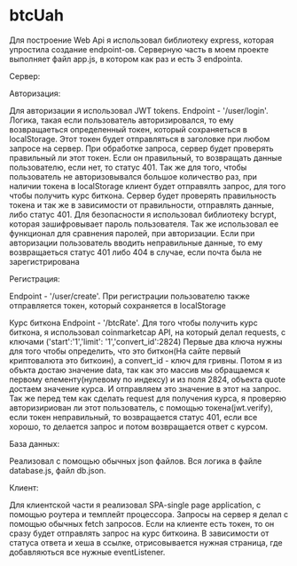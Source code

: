 # btcUah

Для построение Web Api я использовал библиотеку express, которая упростила создание endpoint-ов.
Серверную часть в моем проекте выполняет файл app.js, в котором как раз и есть 3 endpointa.

Сервер:

 Авторизация:

 Для авторизации я использовал JWT tokens. Endpoint - '/user/login'. Логика, такая если пользователь авторизировался, то ему возвращаеться
 определенный токен, который сохраняеться в localStorage. Этот токен будет отправляться в заголовке при любом запросе на сервер.
 При обработке запроса, сервер будет проверять правильный ли этот токен. Если он правильный, то возвращать данные 
 пользователю, если нет, то статус 401. Так же для того, чтобы пользователь не авторизовывался большое количество раз, при
 наличии токена в localStorage клиент будет отправялть запрос, для того чтобы получить курс биткона. Сервер будет проверять
 правильность токена и так же в зависимости от правильности, отправлять данные, либо статус 401.
 Для безопасности я использовал библиотеку bcrypt, которая зашифровывает пароль пользователя. Так же использовал ее функционал для сравнения паролей, при авторизации.
 Если при авторизации пользователь вводить неправильные данные, то ему возвращаеться статус 401 либо 404 в случае, если почта была не зарегистрирована

 Регистрация:

  Endpoint - '/user/create'.
  При регистрации пользователю также отправляется токен, который сохраняется в localStorage

  Курс биткона
  Endpoint - '/btcRate'.
  Для того чтобы получить курс биткона, я использовал coinmarketcap API, на который делал requests, с ключами ('start':'1','limit': '1','convert_id':2824)
  Первые два ключа нужны для того чтобы определить, что это биткон(На сайте первый криптовалюта это биткоин), а convert_id - ключ для гривны.
  Потом я из объкта достаю значение data, так как это масcив мы обращаемся к первому елементу(нулевому по индексу) и из поля 2824, объекта quote достаем значение                   курса.
  И отправляем это значение в этот на запрос. Так же перед тем как сделать request для получения курса, я проверяю авторизириован ли этот пользователь, с помощью                   токена(jwt.verify), если токен неправильный, то возвращается статус 401, если все хорошо, то делается запрос и потом возвращается ответ с курсом.

  База данных:

  Реализовал с помощью обычных json файлов. Вся логика в файле database.js, файл db.json.

Клиент:

  Для клиентской части я реализовал SPA-single page application, с помощью роутера и темплейт процессора. Запросы на сервер я делал с помощью обычных fetch запросов.
  Если на клиенте есть токен, то он сразу будет отправлять запрос на курс биткоина. В зависимости от статуса ответа и хеша в ссылке, отрисовывается нужная страница,               где добавляються все нужные eventListener.


            
